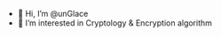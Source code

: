 - 👋 Hi, I’m @unGlace
- 👀 I’m interested in Cryptology & Encryption algorithm

<!---
unGlace/unGlace is a ✨ special ✨ repository because its `README.md` (this file) appears on your GitHub profile.
You can click the Preview link to take a look at your changes.
--->
